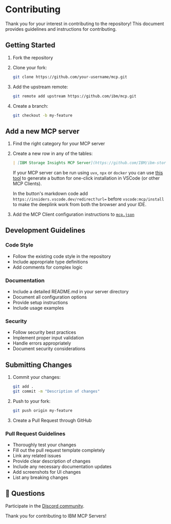 # Contributing

Thank you for your interest in contributing to the repository! This document provides guidelines and instructions for contributing.

## Getting Started

1. Fork the repository

2. Clone your fork:

   ```bash
   git clone https://github.com/your-username/mcp.git
   ```
3. Add the upstream remote:

   ```bash
   git remote add upstream https://github.com/ibm/mcp.git
   ```
4. Create a branch:

   ```bash
   git checkout -b my-feature
   ```

## Add a new MCP server

1. Find the right category for your MCP server
2. Create a new row in any of the tables:

   ```md
   | [IBM Storage Insights MCP Server](https://github.com/IBM/ibm-storageinsights-mcpserver) | Leverage key IBM Storage Insights monitoring capabilities via an MCP interface. | *see link for instructions* |
   ```

   If your MCP server can be run using `uvx`, `npx` or `docker` you can use [this tool](https://vscodemcp.com/) to generate a button for one-click installation in VSCode (or other MCP Clients).

   In the button's markdown code add `https://insiders.vscode.dev/redirect?url=` before `vscode:mcp/install` to make the deeplink work from both the browser and your IDE.

3. Add the MCP Client configuration instructions to [`mcp.json`](./mcp.json)

## Development Guidelines

### Code Style
- Follow the existing code style in the repository
- Include appropriate type definitions
- Add comments for complex logic

### Documentation
- Include a detailed README.md in your server directory
- Document all configuration options
- Provide setup instructions
- Include usage examples

### Security
- Follow security best practices
- Implement proper input validation
- Handle errors appropriately
- Document security considerations

## Submitting Changes

1. Commit your changes:
   ```bash
   git add .
   git commit -m "Description of changes"
   ```
2. Push to your fork:
   ```bash
   git push origin my-feature
   ```
3. Create a Pull Request through GitHub

### Pull Request Guidelines

- Thoroughly test your changes
- Fill out the pull request template completely
- Link any related issues
- Provide clear description of changes
- Include any necessary documentation updates
- Add screenshots for UI changes
- List any breaking changes

## 💬 Questions

Participate in the [Discord community](https://discord.com/invite/NzCQQWm7Xs).

Thank you for contributing to IBM MCP Servers!